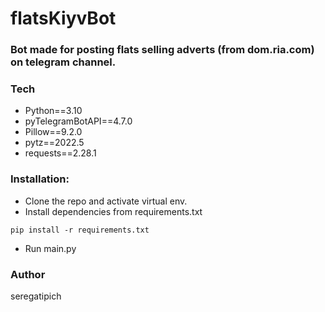 # flatsKiyvBot
### Bot made for posting flats selling adverts (from dom.ria.com) on telegram channel.
### Tech
- Python==3.10
- pyTelegramBotAPI==4.7.0
- Pillow==9.2.0
- pytz==2022.5
- requests==2.28.1
### Installation:
- Clone the repo and activate virtual env.
- Install dependencies from requirements.txt
```
pip install -r requirements.txt
``` 
- Run main.py
### Author
seregatipich

